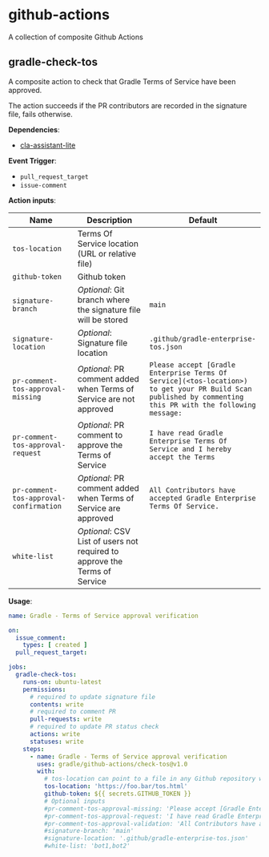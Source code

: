 # github-actions

A collection of composite Github Actions

## gradle-check-tos

A composite action to check that Gradle Terms of Service have been approved.

The action succeeds if the PR contributors are recorded in the signature file, fails otherwise.

**Dependencies**:

- [cla-assistant-lite](https://github.com/marketplace/actions/cla-assistant-lite)

**Event Trigger**:

- `pull_request_target`
- `issue-comment`

**Action inputs**:

| Name                                   | Description                                                                | Default                                                                                                                                                    |
|----------------------------------------|----------------------------------------------------------------------------|------------------------------------------------------------------------------------------------------------------------------------------------------------|
| `tos-location`                         | Terms Of Service location (URL or relative file)                           |                                                                                                                                                            |
| `github-token`                         | Github token                                                               |                                                                                                                                                            |
| `signature-branch`                     | *Optional*: Git branch where the signature file will be stored             | `main`                                                                                                                                                     |
| `signature-location`                   | *Optional*: Signature file location                                        | `.github/gradle-enterprise-tos.json`                                                                                                                       |
| `pr-comment-tos-approval-missing`      | *Optional*: PR comment added when Terms of Service are not approved        | `Please accept [Gradle Enterprise Terms Of Service](<tos-location>) to get your PR Build Scan published by commenting this PR with the following message:` |
| `pr-comment-tos-approval-request`      | *Optional*: PR comment to approve the Terms of Service                     | `I have read Gradle Enterprise Terms Of Service and I hereby accept the Terms`                                                                             |
| `pr-comment-tos-approval-confirmation` | *Optional*: PR comment added when Terms of Service are approved            | `All Contributors have accepted Gradle Enterprise Terms Of Service.`                                                                                       |
| `white-list`                           | *Optional*: CSV List of users not required to approve the Terms of Service |                                                                                                                                                            |

**Usage**:

```yaml
name: Gradle - Terms of Service approval verification

on:
  issue_comment:
    types: [ created ]
  pull_request_target:

jobs:
  gradle-check-tos:
    runs-on: ubuntu-latest
    permissions:
      # required to update signature file
      contents: write
      # required to comment PR
      pull-requests: write
      # required to update PR status check
      actions: write
      statuses: write
    steps:
      - name: Gradle - Terms of Service approval verification
        uses: gradle/github-actions/check-tos@v1.0
        with:
          # tos-location can point to a file in any Github repository with this syntax tos-location: /<owner>/<repo>/blob/<branch>/tos.html
          tos-location: 'https://foo.bar/tos.html'
          github-token: ${{ secrets.GITHUB_TOKEN }}
          # Optional inputs
          #pr-comment-tos-approval-missing: 'Please accept [Gradle Enterprise Terms Of Service]({0}) to get your PR build scan published by commenting this PR with the following message:'
          #pr-comment-tos-approval-request: 'I have read Gradle Enterprise Terms Of Service and I hereby accept the Terms'
          #pr-comment-tos-approval-validation: 'All Contributors have accepted Gradle Enterprise Terms Of Service.'
          #signature-branch: 'main'
          #signature-location: '.github/gradle-enterprise-tos.json'
          #white-list: 'bot1,bot2'
```
